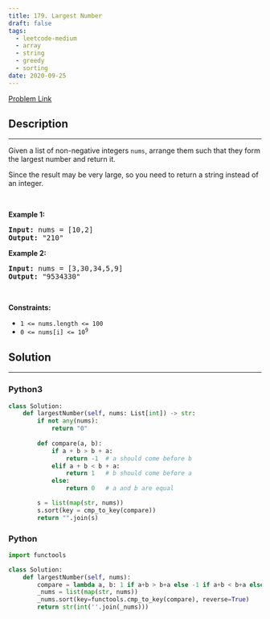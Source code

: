 ```yaml
---
title: 179. Largest Number
draft: false
tags: 
  - leetcode-medium
  - array
  - string
  - greedy
  - sorting
date: 2020-09-25
---
```


[Problem Link](https://leetcode.com/problems/largest-number/)

## Description

---
<p>Given a list of non-negative integers <code>nums</code>, arrange them such that they form the largest number and return it.</p>

<p>Since the result may be very large, so you need to return a string instead of an integer.</p>

<p>&nbsp;</p>
<p><strong class="example">Example 1:</strong></p>

<pre>
<strong>Input:</strong> nums = [10,2]
<strong>Output:</strong> &quot;210&quot;
</pre>

<p><strong class="example">Example 2:</strong></p>

<pre>
<strong>Input:</strong> nums = [3,30,34,5,9]
<strong>Output:</strong> &quot;9534330&quot;
</pre>

<p>&nbsp;</p>
<p><strong>Constraints:</strong></p>

<ul>
	<li><code>1 &lt;= nums.length &lt;= 100</code></li>
	<li><code>0 &lt;= nums[i] &lt;= 10<sup>9</sup></code></li>
</ul>


## Solution

---
### Python3
``` py title='largest-number'
class Solution:
    def largestNumber(self, nums: List[int]) -> str:
        if not any(nums):
            return "0"
            
        def compare(a, b):
            if a + b > b + a:
                return -1  # a should come before b
            elif a + b < b + a:
                return 1   # b should come before a
            else:
                return 0   # a and b are equal

        s = list(map(str, nums))
        s.sort(key = cmp_to_key(compare))
        return "".join(s)
```
### Python
``` py title='largest-number'
import functools 

class Solution:
    def largestNumber(self, nums):
        compare = lambda a, b: 1 if a+b > b+a else -1 if a+b < b+a else 0
        _nums = list(map(str, nums))
        _nums.sort(key=functools.cmp_to_key(compare), reverse=True)
        return str(int(''.join(_nums)))
```


